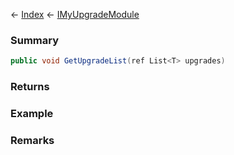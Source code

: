 ← [Index](Api-Index) ← [IMyUpgradeModule](Sandbox.ModAPI.Ingame.IMyUpgradeModule)

### Summary

```csharp
public void GetUpgradeList(ref List<T> upgrades)
```

### Returns

### Example

### Remarks

